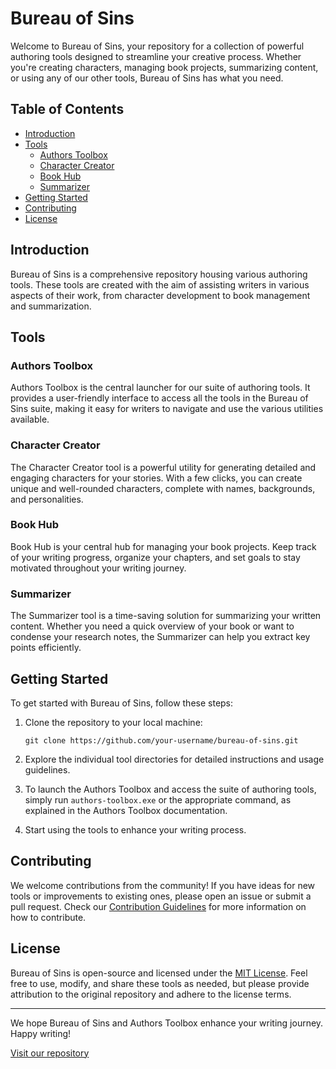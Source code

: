 # Bureau of Sins

Welcome to Bureau of Sins, your repository for a collection of powerful authoring tools designed to streamline your creative process. Whether you're creating characters, managing book projects, summarizing content, or using any of our other tools, Bureau of Sins has what you need.

## Table of Contents

- [Introduction](#introduction)
- [Tools](#tools)
  - [Authors Toolbox](#authors-toolbox)
  - [Character Creator](#character-creator)
  - [Book Hub](#book-hub)
  - [Summarizer](#summarizer)
- [Getting Started](#getting-started)
- [Contributing](#contributing)
- [License](#license)

## Introduction

Bureau of Sins is a comprehensive repository housing various authoring tools. These tools are created with the aim of assisting writers in various aspects of their work, from character development to book management and summarization.

## Tools

### Authors Toolbox

Authors Toolbox is the central launcher for our suite of authoring tools. It provides a user-friendly interface to access all the tools in the Bureau of Sins suite, making it easy for writers to navigate and use the various utilities available.

### Character Creator

The Character Creator tool is a powerful utility for generating detailed and engaging characters for your stories. With a few clicks, you can create unique and well-rounded characters, complete with names, backgrounds, and personalities.

### Book Hub

Book Hub is your central hub for managing your book projects. Keep track of your writing progress, organize your chapters, and set goals to stay motivated throughout your writing journey.

### Summarizer

The Summarizer tool is a time-saving solution for summarizing your written content. Whether you need a quick overview of your book or want to condense your research notes, the Summarizer can help you extract key points efficiently.

## Getting Started

To get started with Bureau of Sins, follow these steps:

1. Clone the repository to your local machine:
   ```
   git clone https://github.com/your-username/bureau-of-sins.git
   ```

2. Explore the individual tool directories for detailed instructions and usage guidelines.

3. To launch the Authors Toolbox and access the suite of authoring tools, simply run `authors-toolbox.exe` or the appropriate command, as explained in the Authors Toolbox documentation.

4. Start using the tools to enhance your writing process.

## Contributing

We welcome contributions from the community! If you have ideas for new tools or improvements to existing ones, please open an issue or submit a pull request. Check our [Contribution Guidelines](CONTRIBUTING.md) for more information on how to contribute.

## License

Bureau of Sins is open-source and licensed under the [MIT License](LICENSE). Feel free to use, modify, and share these tools as needed, but please provide attribution to the original repository and adhere to the license terms.

---

We hope Bureau of Sins and Authors Toolbox enhance your writing journey. Happy writing!

[Visit our repository](https://github.com/your-username/bureau-of-sins)
